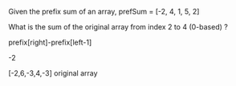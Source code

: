 Given the prefix sum of an array, prefSum = [-2, 4, 1, 5, 2]

What is the sum of the original array from index 2 to 4 (0-based) ?

prefix[right]-prefix[left-1]

-2

[-2,6,-3,4,-3] original array

